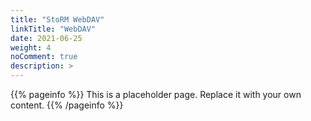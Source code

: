 ```yaml
---
title: "StoRM WebDAV"
linkTitle: "WebDAV"
date: 2021-06-25
weight: 4
noComment: true
description: >
---
```


{{% pageinfo %}}
This is a placeholder page. Replace it with your own content.
{{% /pageinfo %}}

